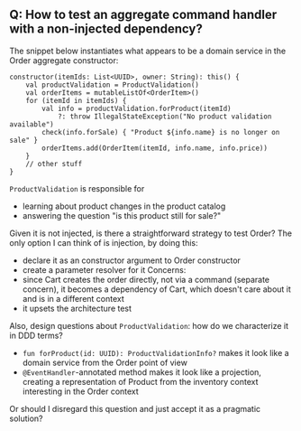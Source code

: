 ## Q: How to test an aggregate command handler with a non-injected dependency?

The snippet below instantiates what appears to be a domain service in the Order aggregate constructor:

```
constructor(itemIds: List<UUID>, owner: String): this() {
    val productValidation = ProductValidation()
    val orderItems = mutableListOf<OrderItem>()
    for (itemId in itemIds) {
        val info = productValidation.forProduct(itemId)
            ?: throw IllegalStateException("No product validation available")
        check(info.forSale) { "Product ${info.name} is no longer on sale" }
        orderItems.add(OrderItem(itemId, info.name, info.price))
    }
    // other stuff
}
```
`ProductValidation` is responsible for 
- learning about product changes in the product catalog
- answering the question "is this product still for sale?"

Given it is not injected, is there a straightforward strategy to test Order?
The only option I can think of is injection, by doing this: 
   - declare it as an constructor argument to Order constructor 
   - create a parameter resolver for it
   Concerns: 
   - since Cart creates the order directly, not via a command (separate concern), it becomes a dependency of Cart, which doesn't care about it and is in a different context
   - it upsets the architecture test

Also, design questions about `ProductValidation`: how do we characterize it in DDD terms?
- `fun forProduct(id: UUID): ProductValidationInfo?` makes it look like a domain service from the Order point of view
- `@EventHandler`-annotated method makes it look like a projection, creating a representation of Product from the inventory context interesting in the Order context

Or should I disregard this question and just accept it as a pragmatic solution?
